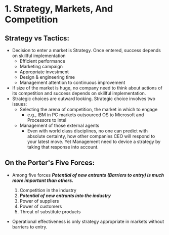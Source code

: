 
# 1. Strategy, Markets, And Competition
## Strategy vs Tactics:  
* Decision to enter a market is Strategy. Once entered, success depends on skillful implementation  
  * Efficient performance  
  * Marketing campaign  
  * Appropriate investment  
  * Design & engineering time  
  * Management attention to continuous improvement
* If size of the market is huge, no company need to think about actions of its competition and success depends on skillful implementation.
* Strategic choices are outward looking. Strategic choice involves two issues:
  * Selecting the arena of competition, the market in which to engage
    * e.g., IBM in PC markets outsourced OS to Microsoft and Processors to Intel
  * Management of those external agents
    * Even with world class disciplines, no one can predict with absolute certainty, how other companies CEO will respond to your latest move. Yet Management need to device a strategy by taking that response into account.
## On the Porter's Five Forces:
* Among five forces _**Potential of new entrants (Barriers to entry) is much more important than others.**_
  1. Competition in the industry
  2. _**Potential of new entrants into the industry**_
  3. Power of suppliers
  4. Power of customers
  5. Threat of substitute products
  
* Operational effectiveness is only strategy appropriate in markets without barriers to entry.
